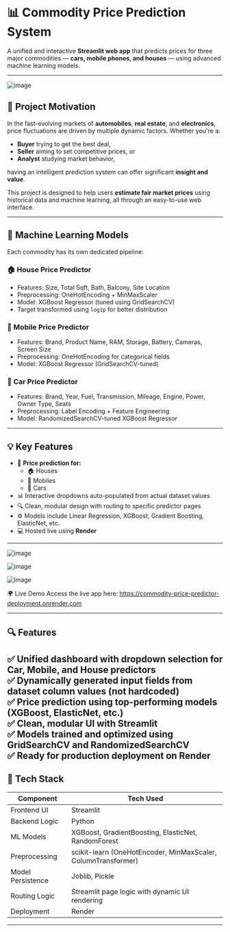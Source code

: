 # 📊 Commodity Price Prediction System

A unified and interactive **Streamlit web app** that predicts prices for three major commodities — **cars, mobile phones, and houses** — using advanced machine learning models. 

---

![image](https://github.com/user-attachments/assets/388bdd33-ff44-4324-af62-0b8aec7f2ef1)


## 🚀 Project Motivation

In the fast-evolving markets of **automobiles**, **real estate**, and **electronics**, price fluctuations are driven by multiple dynamic factors. Whether you're a:

- **Buyer** trying to get the best deal,
- **Seller** aiming to set competitive prices, or
- **Analyst** studying market behavior,

having an intelligent prediction system can offer significant **insight and value**.

This project is designed to help users **estimate fair market prices** using historical data and machine learning, all through an easy-to-use web interface.

---

## 🧠 Machine Learning Models

Each commodity has its own dedicated pipeline:

### 🏠 House Price Predictor
- Features: Size, Total Sqft, Bath, Balcony, Site Location
- Preprocessing: OneHotEncoding + MinMaxScaler
- Model: XGBoost Regressor (tuned using GridSearchCV)
- Target transformed using `log1p` for better distribution

### 📱 Mobile Price Predictor
- Features: Brand, Product Name, RAM, Storage, Battery, Cameras, Screen Size
- Preprocessing: OneHotEncoding for categorical fields
- Model: XGBoost Regressor (GridSearchCV-tuned)

### 🚗 Car Price Predictor
- Features: Brand, Year, Fuel, Transmission, Mileage, Engine, Power, Owner Type, Seats
- Preprocessing: Label Encoding + Feature Engineering
- Model: RandomizedSearchCV-tuned XGBoost Regressor

---

## 💡 Key Features

- 🔮 **Price prediction for:**
  - 🏠 Houses
  - 📱 Mobiles
  - 🚗 Cars
- 📊 Interactive dropdowns auto-populated from actual dataset values
- 🔍 Clean, modular design with routing to specific predictor pages
- ⚙️ Models include Linear Regression, XGBoost, Gradient Boosting, ElasticNet, etc.
- 💻 Hosted live using **Render**

---

![image](https://github.com/user-attachments/assets/dce5b20c-77a0-4cdd-afd5-679658369ca1)

![image](https://github.com/user-attachments/assets/9e39051d-3d6d-4f77-9fcf-212a5f261ac1)

![image](https://github.com/user-attachments/assets/9473613d-45a8-4d03-8516-91860361c49e)


🌍 Live Demo
Access the live app here: https://commodity-price-predictor-deployment.onrender.com

---

## 🔍 Features

✅ Unified dashboard with dropdown selection for **Car**, **Mobile**, and **House** predictors  
✅ Dynamically generated input fields from dataset column values (not hardcoded)  
✅ Price prediction using top-performing models (XGBoost, ElasticNet, etc.)  
✅ Clean, modular UI with Streamlit  
✅ Models trained and optimized using GridSearchCV and RandomizedSearchCV  
✅ Ready for production deployment on Render
---

## 🧠 Tech Stack

| Component           | Tech Used                                              |
|--------------------|---------------------------------------------------------|
| Frontend UI        | Streamlit                                               |
| Backend Logic      | Python                                                  |
| ML Models          | XGBoost, GradientBoosting, ElasticNet, RandomForest     |
| Preprocessing      | scikit-learn (OneHotEncoder, MinMaxScaler, ColumnTransformer) |
| Model Persistence  | Joblib, Pickle                                          |
| Routing Logic      | Streamlit page logic with dynamic UI rendering          |
| Deployment         | Render                                                  |

---
